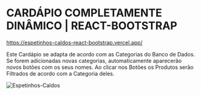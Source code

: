 # CARDÁPIO COMPLETAMENTE DINÂMICO | REACT-BOOTSTRAP

https://espetinhos-caldos-react-bootstrap.vercel.app/

Este Cardápio se adapta de acordo com as Categorias do Banco de Dados.
Se forem adicionadas novas categorias, automaticamente aparecerão novos botões com os seus nomes.
Ao clicar nos Botões os Produtos serão Filtrados de acordo com a Categoria deles.

![Espetinhos-Caldos](https://user-images.githubusercontent.com/78752003/190836487-033e1bf5-0087-47fc-bc52-a4ecccfe1b60.jpg)
